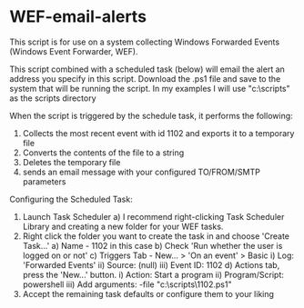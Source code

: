 # WEF-email-alerts

This script is for use on a system collecting Windows Forwarded Events (Windows Event Forwarder, WEF).

This script combined with a scheduled task (below) will email the alert an address you specify in this script. Download the .ps1 file and save to the system that will be running the script. In my examples I will use "c:\scripts\" as the scripts directory

When the script is triggered by the schedule task, it performs the following:
1) Collects the most recent event with id 1102 and exports it to a temporary file
2) Converts the contents of the file to a string
3) Deletes the temporary file
4) sends an email message with your configured TO/FROM/SMTP parameters

Configuring the Scheduled Task:

1) Launch Task Scheduler
  a) I recommend right-clicking Task Scheduler Library and creating a new folder for your WEF tasks.
2) Right click the folder you want to create the task in and choose 'Create Task...'
  a) Name - 1102 in this case
  b) Check 'Run whether the user is logged on or not'
  c) Triggers Tab - New... > 'On an event' > Basic 
    i)    Log: 'Forwarded Events'
    ii)   Source: (null)
    iii)  Event ID: 1102
  d) Actions tab, press the 'New...' button.
    i)    Action: Start a program
    ii)   Program/Script: powershell
    iii)  Add arguments: -file "c:\scripts\1102.ps1"
3) Accept the remaining task defaults or configure them to your liking
